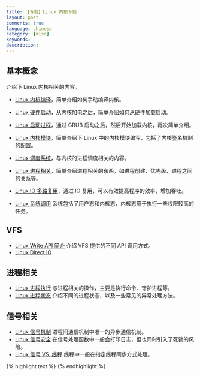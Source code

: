 ```yaml
---
title: 【专题】Linux 内核专题
layout: post
comments: true
language: chinese
category: [misc]
keywords:
description:
---
```


<!-- more -->

## 基本概念

介绍下 Linux 内核相关的内容。

* [Linux 内核编译](/post/kernel-compile.html)，简单介绍如何手动编译内核。
* [Linux 硬件启动](/post/kernel-hardware-startup.html)，从内核加电之后，简单介绍如何从硬件加载启动。
* [Linux 启动过程](/post/kernel-bootstrap.html)，通过 GRUB 启动之后，然后开始加载内核，再次简单介绍。
* [Linux 内核模块](/post/kernel-modules.html)，简单介绍下 Linux 中的内核模块编写，包括了内核签名机制的配置。
* [Linux 调度系统](/post/linux-kernel-scheduler.html)，与内核的进程调度相关的内容。
* [Linux 进程相关](/post/linux-kernel-process.html)，简单介绍进程相关的东西，如进程创建、优先级、进程之间的关系等。
* [Linux IO 多路复用](/post/linux-program-io-multiplexing.html)，通过 IO 复用，可以有效提高程序的效率，增加吞吐。

* [Linux 系统调用](/post/kernel-syscall.html) 系统包括了用户态和内核态，内核态用于执行一些权限较高的任务。

## VFS

* [Linux Write API 简介](/post/linux-kernel-vfs-multi-write-methods-introduce.html) 介绍 VFS 提供的不同 API 调用方式。
* [Linux Direct IO](/post/linux-direct-io-introduce.html)

## 进程相关

* [Linux 进程执行](/post/linux-kernel-process-introduce.html) 与进程相关的操作，主要是执行命令、守护进程等。
* [Linux 进程状态](/post/linux-process-state-introduce.html) 介绍不同的进程状态，以及一些常见的异常处理方法。

## 信号相关

* [Linux 信号机制](/post/kernel-signal-introduce.html) 进程间通信机制中唯一的异步通信机制。
* [Linux 信号安全](/post/linux-signal-safe-introduce.html) 在信号处理函数中一般会打印日志，但也同时引入了死锁的风险。
* [Linux 信号 VS. 线程](/post/linux-signal-vs-thread.html) 线程中一般在指定线程同步方式处理。



{% highlight text %}
{% endhighlight %}
